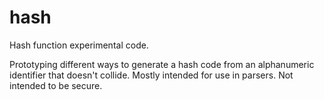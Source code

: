 # hash
Hash function experimental code.

Prototyping different ways to generate a hash code from an alphanumeric identifier that doesn't collide.
Mostly intended for use in parsers. Not intended to be secure.
